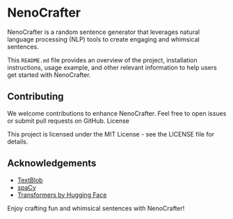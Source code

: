 # NenoCrafter

NenoCrafter is a random sentence generator that leverages natural language processing (NLP) tools to create engaging and whimsical sentences.

This `README.md` file provides an overview of the project, installation instructions, usage example, and other relevant information to help users get started with NenoCrafter.

## Contributing

We welcome contributions to enhance NenoCrafter. Feel free to open issues or submit pull requests on GitHub.
License

This project is licensed under the MIT License - see the LICENSE file for details.
## Acknowledgements
- [TextBlob](https://textblob.readthedocs.io/en/dev/)
- [spaCy](https://spacy.io/)
- [Transformers by Hugging Face](https://huggingface.co/docs/transformers/en/index)

Enjoy crafting fun and whimsical sentences with NenoCrafter!